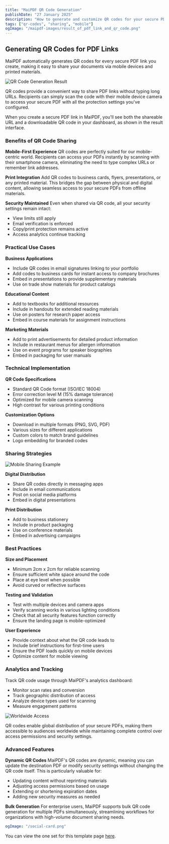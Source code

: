 ```yaml
---
title: "MaiPDF QR Code Generation"
publishDate: "27 January 2025"
description: "How to generate and customize QR codes for your secure PDF links in MaiPDF"
tags: ["qr-codes", "sharing", "mobile"]
ogImage: "/maipdf-images/result_of_pdf_link_and_qr_code.png"
---
```


## Generating QR Codes for PDF Links

MaiPDF automatically generates QR codes for every secure PDF link you create, making it easy to share your documents via mobile devices and printed materials.

![QR Code Generation Result](/maipdf-images/result_of_pdf_link_and_qr_code.png)

QR codes provide a convenient way to share PDF links without typing long URLs. Recipients can simply scan the code with their mobile device camera to access your secure PDF with all the protection settings you've configured.

When you create a secure PDF link in MaiPDF, you'll see both the shareable URL and a downloadable QR code in your dashboard, as shown in the result interface.

### Benefits of QR Code Sharing

**Mobile-First Experience**
QR codes are perfectly suited for our mobile-centric world. Recipients can access your PDFs instantly by scanning with their smartphone camera, eliminating the need to type complex URLs or remember link addresses.

**Print Integration**
Add QR codes to business cards, flyers, presentations, or any printed material. This bridges the gap between physical and digital content, allowing seamless access to your secure PDFs from offline materials.

**Security Maintained**
Even when shared via QR code, all your security settings remain intact:
- View limits still apply
- Email verification is enforced
- Copy/print protection remains active
- Access analytics continue tracking

### Practical Use Cases

**Business Applications**
- Include QR codes in email signatures linking to your portfolio
- Add codes to business cards for instant access to company brochures
- Embed in presentations to provide supplementary materials
- Use on trade show materials for product catalogs

**Educational Content**
- Add to textbooks for additional resources
- Include in handouts for extended reading materials
- Use on posters for research paper access
- Embed in course materials for assignment instructions

**Marketing Materials**
- Add to print advertisements for detailed product information
- Include in restaurant menus for allergen information
- Use on event programs for speaker biographies
- Embed in packaging for user manuals

### Technical Implementation

**QR Code Specifications**
- Standard QR Code format (ISO/IEC 18004)
- Error correction level M (15% damage tolerance)
- Optimized for mobile camera scanning
- High contrast for various printing conditions

**Customization Options**
- Download in multiple formats (PNG, SVG, PDF)
- Various sizes for different applications
- Custom colors to match brand guidelines
- Logo embedding for branded codes

### Sharing Strategies

![Mobile Sharing Example](/maipdf-images/send_pdf_link_on_instant_mesenger.png)

**Digital Distribution**
- Share QR codes directly in messaging apps
- Include in email communications
- Post on social media platforms
- Embed in digital presentations

**Print Distribution**
- Add to business stationery
- Include in product packaging
- Use on conference materials
- Embed in advertising campaigns

### Best Practices

**Size and Placement**
- Minimum 2cm x 2cm for reliable scanning
- Ensure sufficient white space around the code
- Place at eye level when possible
- Avoid curved or reflective surfaces

**Testing and Validation**
- Test with multiple devices and camera apps
- Verify scanning works in various lighting conditions
- Check that all security features function correctly
- Ensure the landing page is mobile-optimized

**User Experience**
- Provide context about what the QR code leads to
- Include brief instructions for first-time users
- Ensure the PDF loads quickly on mobile devices
- Optimize content for mobile viewing

### Analytics and Tracking

Track QR code usage through MaiPDF's analytics dashboard:
- Monitor scan rates and conversion
- Track geographic distribution of access
- Analyze device types used for scanning
- Measure engagement patterns

![Worldwide Access](/maipdf-images/share_pdf_wordwide.png)

QR codes enable global distribution of your secure PDFs, making them accessible to audiences worldwide while maintaining complete control over access permissions and security settings.

### Advanced Features

**Dynamic QR Codes**
MaiPDF's QR codes are dynamic, meaning you can update the destination PDF or modify security settings without changing the QR code itself. This is particularly valuable for:
- Updating content without reprinting materials
- Adjusting access permissions based on usage
- Extending or shortening expiration dates
- Adding new security measures as needed

**Bulk Generation**
For enterprise users, MaiPDF supports bulk QR code generation for multiple PDFs simultaneously, streamlining workflows for organizations with high-volume document sharing needs.

```yaml
ogImage: "/social-card.png"
```

You can view the one set for this template page [here](https://maipdf.com/social-card.png).

[^1]: The image itself can be located anywhere you like.
